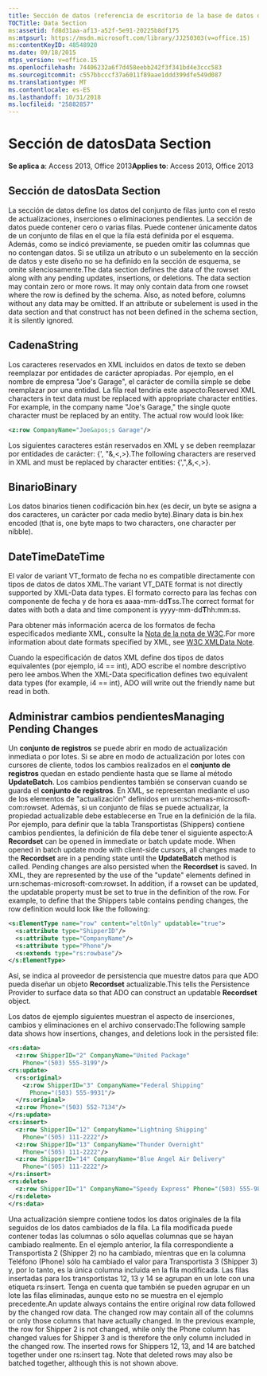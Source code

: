 ```yaml
---
title: Sección de datos (referencia de escritorio de la base de datos de Access)
TOCTitle: Data Section
ms:assetid: fd8d31aa-af13-a52f-5e91-20225b8df175
ms:mtpsurl: https://msdn.microsoft.com/library/JJ250303(v=office.15)
ms:contentKeyID: 48548920
ms.date: 09/18/2015
mtps_version: v=office.15
ms.openlocfilehash: 74406232a6f7d458eebb242f3f341bd4e3ccc583
ms.sourcegitcommit: c557bbcccf37a6011f89aae1ddd399dfe549d087
ms.translationtype: MT
ms.contentlocale: es-ES
ms.lasthandoff: 10/31/2018
ms.locfileid: "25882857"
---
```

# <a name="data-section"></a><span data-ttu-id="db56d-102">Sección de datos</span><span class="sxs-lookup"><span data-stu-id="db56d-102">Data Section</span></span>

<span data-ttu-id="db56d-103">**Se aplica a**: Access 2013, Office 2013</span><span class="sxs-lookup"><span data-stu-id="db56d-103">**Applies to**: Access 2013, Office 2013</span></span>
 
## <a name="data-section"></a><span data-ttu-id="db56d-104">Sección de datos</span><span class="sxs-lookup"><span data-stu-id="db56d-104">Data Section</span></span>

<span data-ttu-id="db56d-p101">La sección de datos define los datos del conjunto de filas junto con el resto de actualizaciones, inserciones o eliminaciones pendientes. La sección de datos puede contener cero o varias filas. Puede contener únicamente datos de un conjunto de filas en el que la fila está definida por el esquema. Además, como se indicó previamente, se pueden omitir las columnas que no contengan datos. Si se utiliza un atributo o un subelemento en la sección de datos y este diseño no se ha definido en la sección de esquema, se omite silenciosamente.</span><span class="sxs-lookup"><span data-stu-id="db56d-p101">The data section defines the data of the rowset along with any pending updates, insertions, or deletions. The data section may contain zero or more rows. It may only contain data from one rowset where the row is defined by the schema. Also, as noted before, columns without any data may be omitted. If an attribute or subelement is used in the data section and that construct has not been defined in the schema section, it is silently ignored.</span></span>

## <a name="string"></a><span data-ttu-id="db56d-110">Cadena</span><span class="sxs-lookup"><span data-stu-id="db56d-110">String</span></span>

<span data-ttu-id="db56d-p102">Los caracteres reservados en XML incluidos en datos de texto se deben reemplazar por entidades de carácter apropiadas. Por ejemplo, en el nombre de empresa "Joe's Garage", el carácter de comilla simple se debe reemplazar por una entidad. La fila real tendría este aspecto:</span><span class="sxs-lookup"><span data-stu-id="db56d-p102">Reserved XML characters in text data must be replaced with appropriate character entities. For example, in the company name "Joe's Garage," the single quote character must be replaced by an entity. The actual row would look like:</span></span>

```xml  
<z:row CompanyName="Joe&apos;s Garage"/> 
```

<span data-ttu-id="db56d-114">Los siguientes caracteres están reservados en XML y se deben reemplazar por entidades de carácter: {', "&,\<,\>}.</span><span class="sxs-lookup"><span data-stu-id="db56d-114">The following characters are reserved in XML and must be replaced by character entities: {',",&,\<,\>}.</span></span>

## <a name="binary"></a><span data-ttu-id="db56d-115">Binario</span><span class="sxs-lookup"><span data-stu-id="db56d-115">Binary</span></span>

<span data-ttu-id="db56d-116">Los datos binarios tienen codificación bin.hex (es decir, un byte se asigna a dos caracteres, un carácter por cada medio byte).</span><span class="sxs-lookup"><span data-stu-id="db56d-116">Binary data is bin.hex encoded (that is, one byte maps to two characters, one character per nibble).</span></span>

## <a name="datetime"></a><span data-ttu-id="db56d-117">DateTime</span><span class="sxs-lookup"><span data-stu-id="db56d-117">DateTime</span></span>

<span data-ttu-id="db56d-118">El valor de variant VT\_formato de fecha no es compatible directamente con tipos de datos de datos XML.</span><span class="sxs-lookup"><span data-stu-id="db56d-118">The variant VT\_DATE format is not directly supported by XML-Data data types.</span></span> <span data-ttu-id="db56d-119">El formato correcto para las fechas con componente de fecha y de hora es aaaa-mm-dd**T**ss.</span><span class="sxs-lookup"><span data-stu-id="db56d-119">The correct format for dates with both a data and time component is yyyy-mm-dd**T**hh:mm:ss.</span></span>

<span data-ttu-id="db56d-120">Para obtener más información acerca de los formatos de fecha especificados mediante XML, consulte la [Nota de la nota de W3C](https://www.w3.org/TR/1998/NOTE-XML-data-0105/).</span><span class="sxs-lookup"><span data-stu-id="db56d-120">For more information about date formats specified by XML, see [W3C XMLData Note](https://www.w3.org/TR/1998/NOTE-XML-data-0105/).</span></span>

<span data-ttu-id="db56d-121">Cuando la especificación de datos XML define dos tipos de datos equivalentes (por ejemplo, i4 == int), ADO escribe el nombre descriptivo pero lee ambos.</span><span class="sxs-lookup"><span data-stu-id="db56d-121">When the XML-Data specification defines two equivalent data types (for example, i4 == int), ADO will write out the friendly name but read in both.</span></span>

## <a name="managing-pending-changes"></a><span data-ttu-id="db56d-122">Administrar cambios pendientes</span><span class="sxs-lookup"><span data-stu-id="db56d-122">Managing Pending Changes</span></span>

<span data-ttu-id="db56d-p104">Un **conjunto de registros** se puede abrir en modo de actualización inmediata o por lotes. Si se abre en modo de actualización por lotes con cursores de cliente, todos los cambios realizados en el **conjunto de registros** quedan en estado pendiente hasta que se llame al método **UpdateBatch**. Los cambios pendientes también se conservan cuando se guarda el **conjunto de registros**. En XML, se representan mediante el uso de los elementos de "actualización" definidos en urn:schemas-microsoft-com:rowset. Además, si un conjunto de filas se puede actualizar, la propiedad actualizable debe establecerse en True en la definición de la fila. Por ejemplo, para definir que la tabla Transportistas (Shippers) contiene cambios pendientes, la definición de fila debe tener el siguiente aspecto:</span><span class="sxs-lookup"><span data-stu-id="db56d-p104">A **Recordset** can be opened in immediate or batch update mode. When opened in batch update mode with client-side cursors, all changes made to the **Recordset** are in a pending state until the **UpdateBatch** method is called. Pending changes are also persisted when the **Recordset** is saved. In XML, they are represented by the use of the "update" elements defined in urn:schemas-microsoft-com:rowset. In addition, if a rowset can be updated, the updatable property must be set to true in the definition of the row. For example, to define that the Shippers table contains pending changes, the row definition would look like the following:</span></span>

```xml 
<s:ElementType name="row" content="eltOnly" updatable="true"> 
  <s:attribute type="ShipperID"/> 
  <s:attribute type="CompanyName"/> 
  <s:attribute type="Phone"/> 
  <s:extends type="rs:rowbase"/> 
</s:ElementType> 
```

<span data-ttu-id="db56d-129">Así, se indica al proveedor de persistencia que muestre datos para que ADO pueda diseñar un objeto **Recordset** actualizable.</span><span class="sxs-lookup"><span data-stu-id="db56d-129">This tells the Persistence Provider to surface data so that ADO can construct an updatable **Recordset** object.</span></span>

<span data-ttu-id="db56d-130">Los datos de ejemplo siguientes muestran el aspecto de inserciones, cambios y eliminaciones en el archivo conservado:</span><span class="sxs-lookup"><span data-stu-id="db56d-130">The following sample data shows how insertions, changes, and deletions look in the persisted file:</span></span>

```xml 
<rs:data> 
  <z:row ShipperID="2" CompanyName="United Package"  
    Phone="(503) 555-3199"/> 
<rs:update> 
  <rs:original> 
    <z:row ShipperID="3" CompanyName="Federal Shipping"  
      Phone="(503) 555-9931"/> 
  </rs:original> 
  <z:row Phone="(503) 552-7134"/> 
</rs:update> 
<rs:insert> 
  <z:row ShipperID="12" CompanyName="Lightning Shipping"  
    Phone="(505) 111-2222"/> 
  <z:row ShipperID="13" CompanyName="Thunder Overnight"  
    Phone="(505) 111-2222"/> 
  <z:row ShipperID="14" CompanyName="Blue Angel Air Delivery"  
    Phone="(505) 111-2222"/> 
</rs:insert> 
<rs:delete> 
  <z:row ShipperID="1" CompanyName="Speedy Express" Phone="(503) 555-9831"/> 
</rs:delete> 
</rs:data> 
```

<span data-ttu-id="db56d-p105">Una actualización siempre contiene todos los datos originales de la fila seguidos de los datos cambiados de la fila. La fila modificada puede contener todas las columnas o sólo aquellas columnas que se hayan cambiado realmente. En el ejemplo anterior, la fila correspondiente a Transportista 2 (Shipper 2) no ha cambiado, mientras que en la columna Teléfono (Phone) sólo ha cambiado el valor para Transportista 3 (Shipper 3) y, por lo tanto, es la única columna incluida en la fila modificada. Las filas insertadas para los transportistas 12, 13 y 14 se agrupan en un lote con una etiqueta rs:insert. Tenga en cuenta que también se pueden agrupar en un lote las filas eliminadas, aunque esto no se muestra en el ejemplo precedente.</span><span class="sxs-lookup"><span data-stu-id="db56d-p105">An update always contains the entire original row data followed by the changed row data. The changed row may contain all of the columns or only those columns that have actually changed. In the previous example, the row for Shipper 2 is not changed, while only the Phone column has changed values for Shipper 3 and is therefore the only column included in the changed row. The inserted rows for Shippers 12, 13, and 14 are batched together under one rs:insert tag. Note that deleted rows may also be batched together, although this is not shown above.</span></span>

